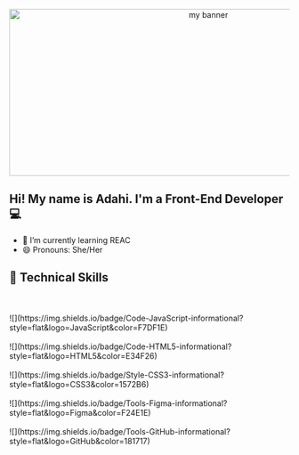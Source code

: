 <p align='center'>

<img width='700' height='300' src='https://user-images.githubusercontent.com/107142458/200063143-db95af68-546d-48eb-86a8-b389176caa24.png' alt='my banner'>

</p>



<h2 aling='center'> Hi! My name is Adahi. I'm a Front-End Developer 💻 </h1>


- 🌱 I’m currently learning REAC
- 😄 Pronouns: She/Her

## 💼 Technical Skills
<br>
<br>
![](https://img.shields.io/badge/Code-JavaScript-informational?style=flat&logo=JavaScript&color=F7DF1E)
<br>
<br>
![](https://img.shields.io/badge/Code-HTML5-informational?style=flat&logo=HTML5&color=E34F26)
<br>
<br>
![](https://img.shields.io/badge/Style-CSS3-informational?style=flat&logo=CSS3&color=1572B6)
<br>
<br>
![](https://img.shields.io/badge/Tools-Figma-informational?style=flat&logo=Figma&color=F24E1E)
<br>
<br>
![](https://img.shields.io/badge/Tools-GitHub-informational?style=flat&logo=GitHub&color=181717)
